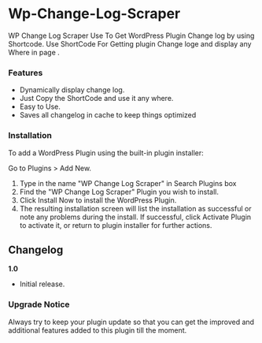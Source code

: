 # Wp-Change-Log-Scraper
WP Change Log Scraper Use To Get WordPress Plugin Change log by using Shortcode. Use ShortCode For Getting plugin Change loge and display any Where in page .

### Features

- Dynamically display change log.
- Just Copy the ShortCode and use it any where. 
- Easy to Use.
- Saves all changelog in cache to keep things optimized

### Installation 
To add a WordPress Plugin using the built-in plugin installer:

Go to Plugins > Add New.

1. Type in the name \"WP Change Log Scraper\" in Search Plugins box
2. Find the \"WP Change Log Scraper\" Plugin you wish to install.
3. Click Install Now to install the WordPress Plugin.
4. The resulting installation screen will list the installation as successful or note any problems during the install.
If successful, click Activate Plugin to activate it, or return to plugin installer for further actions.

## Changelog
 
**1.0**
- Initial release.
### Upgrade Notice

Always try to keep your plugin update so that you can get the improved and additional features added to this plugin till the moment.
